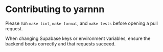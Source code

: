 # Contributing to yarnnn

Please run `make lint`, `make format`, and `make tests` before opening a pull request.

When changing Supabase keys or environment variables, ensure the backend boots correctly and that requests succeed.

